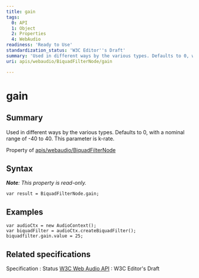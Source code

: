 ```yaml
---
title: gain
tags:
  0: API
  1: Object
  2: Properties
  4: WebAudio
readiness: 'Ready to Use'
standardization_status: 'W3C Editor''s Draft'
summary: 'Used in different ways by the various types. Defaults to 0, with a nominal range of -40 to 40. This parameter is k-rate.'
uri: apis/webaudio/BiquadFilterNode/gain

---
```

# gain

## Summary

Used in different ways by the various types. Defaults to 0, with a nominal range of -40 to 40. This parameter is k-rate.

<span data-meta="applies_to" data-type="key">Property of <span data-type="value">[apis/webaudio/BiquadFilterNode](/apis/webaudio/BiquadFilterNode)</span></span>

## Syntax

***Note**: This property is read-only.*

``` {.js}
var result = BiquadFilterNode.gain;
```

## Examples

``` {.js}
var audioCtx = new AudioContext();
var biquadFilter = audioCtx.createBiquadFilter();
biquadfilter.gain.value = 25;
```

## Related specifications

Specification
:   Status
[W3C Web Audio API](http://webaudio.github.io/web-audio-api/)
:   W3C Editor's Draft


